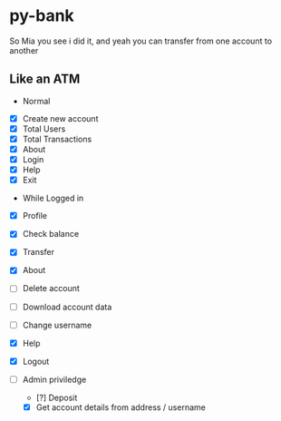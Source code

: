 # py-bank
 So Mia you see i did it, and yeah you can transfer from one account to another

## Like an ATM
- Normal 
- [x] Create new account
- [x] Total Users
- [x] Total Transactions
- [x] About
- [x] Login
- [x] Help
- [x] Exit

- While Logged in
- [x] Profile
- [x] Check balance
- [x] Transfer
- [x] About
- [ ] Delete account
- [ ] Download account data
- [ ] Change username
- [x] Help
- [x] Logout

- [ ] Admin priviledge
    - [?] Deposit
    - [x] Get account details from address / username